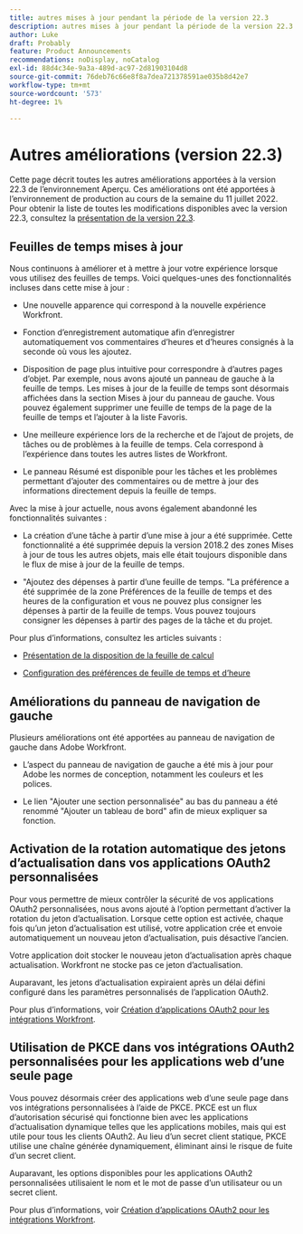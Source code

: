 ```yaml
---
title: autres mises à jour pendant la période de la version 22.3
description: autres mises à jour pendant la période de la version 22.3
author: Luke
draft: Probably
feature: Product Announcements
recommendations: noDisplay, noCatalog
exl-id: 88d4c34e-9a3a-489d-ac97-2d81903104d8
source-git-commit: 76deb76c66e8f8a7dea721378591ae035b8d42e7
workflow-type: tm+mt
source-wordcount: '573'
ht-degree: 1%

---
```


# Autres améliorations (version 22.3)

Cette page décrit toutes les autres améliorations apportées à la version 22.3 de l’environnement Aperçu. Ces améliorations ont été apportées à l’environnement de production au cours de la semaine du 11 juillet 2022. Pour obtenir la liste de toutes les modifications disponibles avec la version 22.3, consultez la [présentation de la version 22.3](../../../product-announcements/product-releases/22.3-release-activity/22-3-release-overview.md).

## Feuilles de temps mises à jour

Nous continuons à améliorer et à mettre à jour votre expérience lorsque vous utilisez des feuilles de temps. Voici quelques-unes des fonctionnalités incluses dans cette mise à jour :

* Une nouvelle apparence qui correspond à la nouvelle expérience Workfront.

* Fonction d’enregistrement automatique afin d’enregistrer automatiquement vos commentaires d’heures et d’heures consignés à la seconde où vous les ajoutez.

* Disposition de page plus intuitive pour correspondre à d’autres pages d’objet. Par exemple, nous avons ajouté un panneau de gauche à la feuille de temps. Les mises à jour de la feuille de temps sont désormais affichées dans la section Mises à jour du panneau de gauche. Vous pouvez également supprimer une feuille de temps de la page de la feuille de temps et l’ajouter à la liste Favoris.

* Une meilleure expérience lors de la recherche et de l’ajout de projets, de tâches ou de problèmes à la feuille de temps. Cela correspond à l’expérience dans toutes les autres listes de Workfront.

* Le panneau Résumé est disponible pour les tâches et les problèmes permettant d’ajouter des commentaires ou de mettre à jour des informations directement depuis la feuille de temps.


Avec la mise à jour actuelle, nous avons également abandonné les fonctionnalités suivantes :

* La création d’une tâche à partir d’une mise à jour a été supprimée. Cette fonctionnalité a été supprimée depuis la version 2018.2 des zones Mises à jour de tous les autres objets, mais elle était toujours disponible dans le flux de mise à jour de la feuille de temps.

* &quot;Ajoutez des dépenses à partir d’une feuille de temps. &quot;La préférence a été supprimée de la zone Préférences de la feuille de temps et des heures de la configuration et vous ne pouvez plus consigner les dépenses à partir de la feuille de temps. Vous pouvez toujours consigner les dépenses à partir des pages de la tâche et du projet.


Pour plus d’informations, consultez les articles suivants :

* [Présentation de la disposition de la feuille de calcul](/help/quicksilver/timesheets/timesheets/timesheet-layout.md)

* [Configuration des préférences de feuille de temps et d’heure](/help/quicksilver/administration-and-setup/set-up-workfront/configure-timesheets-schedules/timesheet-and-hour-preferences.md)


## Améliorations du panneau de navigation de gauche

Plusieurs améliorations ont été apportées au panneau de navigation de gauche dans Adobe Workfront.

* L’aspect du panneau de navigation de gauche a été mis à jour pour Adobe les normes de conception, notamment les couleurs et les polices.

* Le lien &quot;Ajouter une section personnalisée&quot; au bas du panneau a été renommé &quot;Ajouter un tableau de bord&quot; afin de mieux expliquer sa fonction.

## Activation de la rotation automatique des jetons d’actualisation dans vos applications OAuth2 personnalisées

Pour vous permettre de mieux contrôler la sécurité de vos applications OAuth2 personnalisées, nous avons ajouté à l’option permettant d’activer la rotation du jeton d’actualisation. Lorsque cette option est activée, chaque fois qu’un jeton d’actualisation est utilisé, votre application crée et envoie automatiquement un nouveau jeton d’actualisation, puis désactive l’ancien.

Votre application doit stocker le nouveau jeton d’actualisation après chaque actualisation. Workfront ne stocke pas ce jeton d’actualisation.

Auparavant, les jetons d’actualisation expiraient après un délai défini configuré dans les paramètres personnalisés de l’application OAuth2.

Pour plus d’informations, voir [Création d’applications OAuth2 pour les intégrations Workfront](/help/quicksilver/administration-and-setup/configure-integrations/create-oauth-application.md).

## Utilisation de PKCE dans vos intégrations OAuth2 personnalisées pour les applications web d’une seule page

Vous pouvez désormais créer des applications web d’une seule page dans vos intégrations personnalisées à l’aide de PKCE. PKCE est un flux d’autorisation sécurisé qui fonctionne bien avec les applications d’actualisation dynamique telles que les applications mobiles, mais qui est utile pour tous les clients OAuth2. Au lieu d’un secret client statique, PKCE utilise une chaîne générée dynamiquement, éliminant ainsi le risque de fuite d’un secret client.

Auparavant, les options disponibles pour les applications OAuth2 personnalisées utilisaient le nom et le mot de passe d’un utilisateur ou un secret client.

Pour plus d’informations, voir [Création d’applications OAuth2 pour les intégrations Workfront](/help/quicksilver/administration-and-setup/configure-integrations/create-oauth-application.md).
